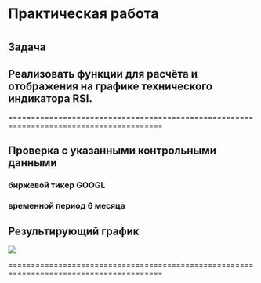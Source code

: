 # Практическая работа
# 
## Задача 
## Реализовать функции для расчёта и отображения на графике технического индикатора RSI.
========================================================================================

## Проверка с указанными контрольными данными
### биржевой тикер GOOGL
### временной период 6 месяца

## Результирующий график
![](https://github.com/Lienar/Practicym2/blob/main/Screens/6mo_GOOGL_RSI.png)

========================================================================================
